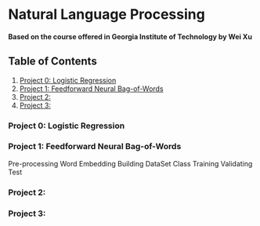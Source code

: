 # Natural Language Processing
#### Based on the course offered in Georgia Institute of Technology by Wei Xu

## Table of Contents
1. [Project 0: Logistic Regression](#project0)
2. [Project 1: Feedforward Neural Bag-of-Words](#project1)
3. [Project 2: ](#project2)
4. [Project 3: ](#project3)


### Project 0: Logistic Regression <a name="project0"></a>

### Project 1: Feedforward Neural Bag-of-Words <a name="project1"></a>
Pre-processing
Word Embedding
Building DataSet Class
Training
Validating
Test
### Project 2: 

### Project 3:

